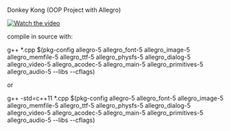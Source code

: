 Donkey Kong (OOP Project with Allegro) 

[![Watch the video](https://i.imgur.com/ST0QkxC.png)](https://www.youtube.com/watch?v=RMV6-3SdDWg&t=11s)

compile in source with:

g++ *.cpp $(pkg-config allegro-5 allegro_font-5 allegro_image-5 allegro_memfile-5 allegro_ttf-5 allegro_physfs-5 allegro_dialog-5 allegro_video-5 allegro_acodec-5 allegro_main-5 allegro_primitives-5 allegro_audio-5 --libs --cflags)

or

g++ -std=c++11 *.cpp $(pkg-config allegro-5 allegro_font-5 allegro_image-5 allegro_memfile-5 allegro_ttf-5 allegro_physfs-5 allegro_dialog-5 allegro_video-5 allegro_acodec-5 allegro_main-5 allegro_primitives-5 allegro_audio-5 --libs --cflags)

